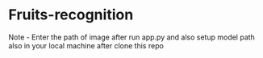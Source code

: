 # Fruits-recognition

Note - Enter the path of image after run app.py and also setup model path also in your local machine after clone this repo
